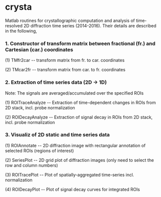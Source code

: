 # crysta
Matlab routines for crystallographic computation and analysis of time-resolved 2D diffraction time series (2014-2016). Their details are described in the following,


### 1. Constructor of transform matrix between fractional (fr.) and Cartesian (car.) coordinates

(1) TMfr2car -- transform matrix from fr. to car. coordinates

(2) TMcar2fr -- transform matrix from car. to fr. coordinates


### 2. Extraction of time series data (2D -> 1D)
Note: The signals are averaged/accumulated over the specified ROIs

(1) ROITraceAnalyze -- Extraction of time-dependent changes in ROIs from 2D stack, incl. probe normalization

(2) ROIDecayAnalyze -- Extraction of signal decay in ROIs from 2D stack, incl. probe normalization


### 3. Visualiz of 2D static and time series data

(1) ROIAnnotate -- 2D diffraction image with rectangular annotation of selected ROIs (regions of interest)

(2) SeriesPlot -- 2D grid plot of diffraction images (only need to select the row and column numbers)

(3) ROITracePlot -- Plot of spatially-aggregated time-series incl. normalization

(4) ROIDecayPlot -- Plot of signal decay curves for integrated ROIs
